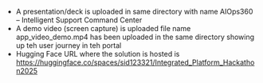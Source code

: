 

- A presentation/deck is uploaded in same directory with name AIOps360 – Intelligent Support Command Center
- A demo video (screen capture) is uploaded file name app_video_demo.mp4 has been uploaded in the same directory showing up teh user journey in teh portal
- Hugging Face URL where the solution is hosted is
  https://huggingface.co/spaces/sid123321/Integrated_Platform_Hackathon2025
  
